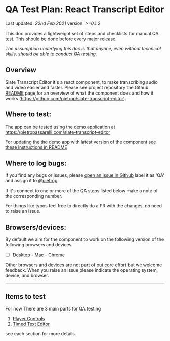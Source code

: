 # QA Test Plan: React Transcript Editor

Last updated: _22nd Feb 2021_
version: _>=0.1.2_

This doc provides a lightweight set of steps and checklists for manual QA test. This should be done before every major release.

_The assumption underlying this doc is that anyone, even without technical skills, should be able to conduct QA testing._

## Overview

Slate Transcript Editor it's a react component, to make transcribing audio and video easier and faster. Please see project repository the Github [README](../../README.md) page,for an overview of what the component does and how it works (https://github.com/pietrop/slate-transcript-editor).

<!-- Here is a video demo of the  main use case: https://youtu.be/4z143-nJlzs.  -->

## Where to test:

<!-- _URL of where testing should be performed (staging, sandbox)_ -->

The app can be tested using the demo application at
https://pietropassarelli.com/slate-transcript-editor

For updating the the demo app with latest version of the component [see these instructions in README](https://github.com/pietrop/slate-transcript-editor#build-storybook)

## Where to log bugs:

<!-- _Provide link to Fogbugz, Github, Trello, etc. Also include to whom the bugs should be assigned (if applicable)._ -->

If you find any bugs or issues, please [open an issue in Github](https://github.com/pietrop/slate-transcript-editor/issues/new?template=qa_issue.md) label it as 'QA' and assign it to [@pietrop](https://github.com/pietrop).

If it's connect to one or more of the QA steps listed below make a note of the corresponding number.

For things like typos feel free to directly do a PR with the changes, no need to raise an issue.

## Browsers/devices:

By default we aim for the component to work on the following version of the following browsers and devices.

- [ ] Desktop - Mac - Chrome

Other browsers and devices are not part of out core effort but we welcome feedback.
When you raise an issue please indicate the operating system, device, and browser.

---

## Items to test

For now There are 3 main parts for QA testing

1. [Player Controls](1-player-controls.md)
2. [Timed Text Editor](2-timed-text-editor.md)
<!-- 5. [Analytics](5-analytics.md) -->

see each section for more details.
